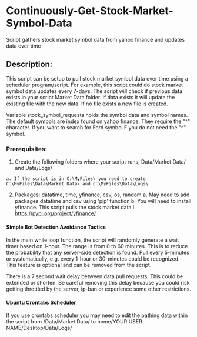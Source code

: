 # Continuously-Get-Stock-Market-Symbol-Data
Script gathers stock market symbol data from yahoo finance and updates data over time

## Description:
  This script can be setup to pull stock market symbol data over time using a scheduler program/script. For example, this script could do stock market symbol data updates every 7-days. The script will check if previous data exists in your script Market Data folder. If data exists it will update the existing file with the new data. If no file exists a new file is created.

  Variable stock_symbol_requests holds the symbol data and symbol names. The default symbols are index found on yahoo finance. They require the "^" character. If you want to search for Ford symbol F you do not need the "^" symbol.
  

### Prerequisites:
  1. Create the following folders where your script runs, Data/Market Data/ and Data/Logs/
  
    a. If the script is in C:\MyFiles\ you need to create C:\MyFiles\Data\Market Data\ and C:\MyFiles\Data\Logs\
  2. Packages: datatime, time, yfinance, csv, os, random
    a. May need to add packages datatime and csv using 'pip' function
    b. You will need to install yfinance. This script pulls the stock market data
      I. https://pypi.org/project/yfinance/


#### Simple Bot Detection Avoidance Tactics

In the main while loop function, the script will randomly generate a wait timer based on 1-hour. The range is from 0 to 60 minutes. This is to reduce the probability that any server-side detection is found. Pull every 5-minutes or systematically, e.g. every 1-hour or 30-minutes could be recognized. This feature is optional and can be removed from the script.

There is a 7 second wait delay between data pull requests. This could be extended or shorten. Be careful removing this delay because you could risk getting throttled by the server, ip-ban or experience some other restrictions.    
    
#### Ubuntu Crontabs Scheduler

If you use crontabs scheduler you may need to edit the pathing data within the script from /Data/Market Data/ to home/YOUR USER NAME/Desktop/Data/Logs/
